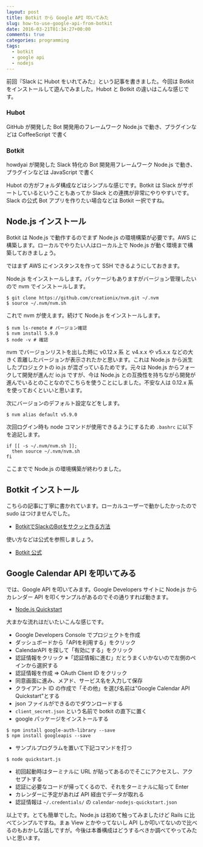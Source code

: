 ```yaml
---
layout: post
title: Botkit から Google API 叩いてみた
slug: how-to-use-google-api-from-botkit
date: 2016-03-21T01:34:27+00:00
comments: true
categories: programming
tags:
  - botkit
  - google api
  - nodejs
---
```


前回『Slack に Hubot をいれてみた』という記事を書きました。今回は Botkit をインストールして遊んでみました。Hubot と Botkit の違いはこんな感じです。

### Hubot
GitHub が開発した Bot 開発用のフレームワーク
Node.js で動き、プラグインなどは CoffeeScript で書く

### Botkit
howdyai が開発した Slack 特化の Bot 開発用フレームワーク
Node.js で動き、プラグインなどは JavaScript で書く

Hubot の方がフォルダ構成などはシンプルな感じです。Botkit は Slack がサポートしているということもあってか Slack との連携が非常にやりやすいです。Slack の公式 Bot アプリを作りたい場合などは Botkit 一択ですね。

## Node.js インストール
Botkit は Node.js で動作するのでまず Node.js の環境構築が必要です。AWS に構築します。ローカルでやりたい人はローカル上で Node.js が動く環境まで構築しておきましょう。

ではまず AWS にインスタンスを作って SSH できるようにしておきます。

Node.js をインストールします。パッケージもありますがバージョン管理したいので nvm でインストールします。

    $ git clone https://github.com/creationix/nvm.git ~/.nvm
    $ source ~/.nvm/nvm.sh

これで nvm が使えます。続けて Node.js をインストールします。

    $ nvm ls-remote # バージョン確認
    $ nvm install 5.9.0
    $ node -v # 確認

nvm でバージョンリストを出した時に v0.12.x 系 と v4.x.x や v5.x.x などの大きく乖離したバージョンが表示されたかと思います。これは Node.js から派生したプロジェクトの io.js が混ざっているためです。元々は Node.js からフォークして開発が進んだ io.js ですが、今は Node.js との互換性を持ちながら開発が進んでいるとのことなのでこちらを使うことにしました。不安な人は 0.12.x 系を使っておくといいと思います。

次にバージョンのデフォルト設定などをします。

    $ nvm alias default v5.9.0

次回ログイン時も node コマンドが使用できるようにするため `.bashrc` に以下を追記します。

    if [[ -s ~/.nvm/nvm.sh ]];
      then source ~/.nvm/nvm.sh
    fi

ここまでで Node.js の環境構築が終わりました。

## Botkit インストール
こちらの記事に丁寧に書かれています。ローカルユーザーで動かしたかったので sudo はつけませんでした。

- [BotkitでSlackのBotをサクッと作る方法](http://toach.click/2016/01/10/slack-botkit/)

使い方などは公式を参照しましょう。

- [Botkit 公式](https://github.com/howdyai/botkit)

## Google Calendar API を叩いてみる
では、Google API を叩いてみます。Google Developers サイトに Node.js からカレンダー API を叩くサンプルがあるのでその通りすれば動きます。

- [Node.js Quickstart](https://developers.google.com/google-apps/calendar/quickstart/nodejs#prerequisites)

大まかな流れはだいたいこんな感じです。

- Google Developers Console でプロジェクトを作成
- ダッシュボードから「APIを利用する」をクリック
- CalendarAPI を探して「有効にする」をクリック
- 認証情報をクリック ※「認証情報に進む」だとうまくいかないので左側のペインから選択する
- 認証情報を作成 => OAuth Client ID をクリック
- 同意画面に進み、メアド、サービス名を入力して保存
- クライアント ID の作成で「その他」を選び名前は"Google Calendar API Quickstart"とする
- json ファイルができるのでダウンロードする
- `client_secret.json` という名前で botkit の直下に置く
- google パッケージをインストールする 

```
$ npm install google-auth-library --save
$ npm install googleapis --save
```
- サンプルプログラムを置いて下記コマンドを打つ

```
$ node quickstart.js
```

- 初回起動時はターミナルに URL が貼ってあるのでそこにアクセスし、アクセプトする
- 認証に必要なコードが帰ってくるので、それをターミナルに貼って Enter
- カレンダーに予定があれば API 経由でデータが取れる
- 認証情報は `~/.credentials/` の `calendar-nodejs-quickstart.json`

以上です。とても簡単でした。Node.js は初めて触ってみましたけど Rails に比べてシンプルですね。まぁ View とかやってないし API しか叩いてないので比べるのもおかしな話しですが。今後は本番構成はどうするべきか調べてやってみたいと思います。
